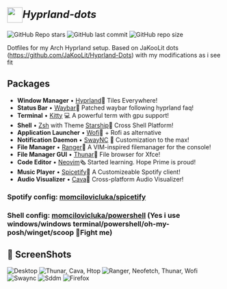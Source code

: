 <h1>
 <b style="font-size:24px;line-height:24px;vertical-align:middle;"><i><img src="https://cdn0.iconfinder.com/data/icons/flat-round-system/512/archlinux-512.png" width="36px" style="vertical-align:middle;">Hyprland-dots</i></b>
</h1>

![GitHub Repo stars](https://img.shields.io/github/stars/momcilovicluka/Hyprland-Dots?style=for-the-badge&color=0000ff) ![GitHub last commit](https://img.shields.io/github/last-commit/momcilovicluka/Hyprland-Dots?style=for-the-badge&color=0000ff) ![GitHub repo size](https://img.shields.io/github/repo-size/momcilovicluka/Hyprland-Dots?style=for-the-badge&color=0000ff)

Dotfiles for my Arch Hyprland setup. Based on JaKooLit dots (https://github.com/JaKooLit/Hyprland-Dots) with my modifications as i see fit

## Packages
- **Window Manager** • [Hyprland](https://github.com/hyprwm/Hyprland)🎨 Tiles Everywhere!
- **Status Bar** • [Waybar](https://github.com/Alexays/Waybar)🧴 Patched waybar following hyprland faq!
- **Terminal** • [Kitty](https://github.com/kovidgoyal/kitty) 💻 A powerful term with gpu support!
- **Shell** • [Zsh](https://www.zsh.org/) with Theme [Starship](https://github.com/starship/starship)🐚 Cross Shell Platform!
- **Application Launcher** • [Wofi](https://hg.sr.ht/~scoopta/wofi)🚀 + Rofi as alternative
- **Notification Daemon** • [SwayNC](https://github.com/ErikReider/SwayNotificationCenter) 🍃 Customization to the max!
- **File Manager** • [Ranger](https://github.com/ranger/ranger)📁 A VIM-inspired filemanager for the console!
- **File Manager GUI** • [Thunar](https://wiki.archlinux.org/title/thunar)📂 File browser for Xfce!
- **Code Editor** • [Neovim](https://github.com/neovim/neovim)🗞️ Started learning. Hope Prime is proud!
- **Music Player** • [Spicetify](https://github.com/spicetify/spicetify-cli)🎹 A Customizeable Spotify client!
- **Audio Visualizer** • [Cava](https://github.com/karlstav/cava)🎼 Cross-platform Audio Visualizer!

### Spotify config: [momcilovicluka/spicetify](https://github.com/momcilovicluka/spicetify)

### Shell config: [momcilovicluka/powershell](https://github.com/momcilovicluka/powershell) (Yes i use windows/windows terminal/powershell/oh-my-posh/winget/scoop 👊Fight me)

## 🐜 ScreenShots
![Desktop](https://github.com/momcilovicluka/Hyprland-dots/blob/master/Screenshots/Desktop.png?raw=true)
![Thunar, Cava, Htop](https://github.com/momcilovicluka/Hyprland-dots/blob/master/Screenshots/Thunar_Cava_Htop.png?raw=true)
![Ranger, Neofetch, Thunar, Wofi](https://github.com/momcilovicluka/Hyprland-dots/blob/master/Screenshots/Ranger_Neofetch_Thunar_Wofi.png?raw=true)
![Swaync](https://github.com/momcilovicluka/Hyprland-dots/blob/master/Screenshots/Swaync.png?raw=true)
![Sddm](https://github.com/momcilovicluka/Hyprland-dots/blob/master/Screenshots/Sddm.png?raw=true)
![Firefox](https://github.com/momcilovicluka/Hyprland-dots/blob/master/Screenshots/Firefox.png?raw=true)